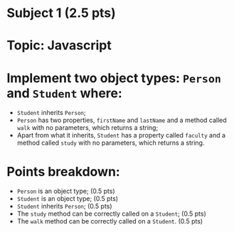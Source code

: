 # Subject 1 (2.5 pts)
# Topic: Javascript

# Implement two object types: `Person` and `Student` where:
- `Student` inherits `Person`;
- `Person` has two properties, `firstName` and `lastName` and a method called `walk` with no parameters, which returns a string;
- Apart from what it inherits, `Student` has a property called `faculty` and a method called `study` with no parameters, which returns a string.

# Points breakdown:
- `Person` is an object type; (0.5 pts)
- `Student` is an object type; (0.5 pts)
- `Student` inherits `Person`; (0.5 pts)
- The `study` method can be correctly called on a `Student`; (0.5 pts)
- The `walk` method can be correctly called on a `Student`. (0.5 pts)